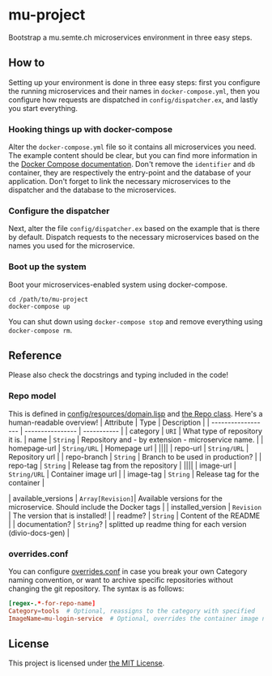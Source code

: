 # mu-project

Bootstrap a mu.semte.ch microservices environment in three easy steps.

## How to

Setting up your environment is done in three easy steps:  first you configure the running microservices and their names in `docker-compose.yml`, then you configure how requests are dispatched in `config/dispatcher.ex`, and lastly you start everything.

### Hooking things up with docker-compose

Alter the `docker-compose.yml` file so it contains all microservices you need.  The example content should be clear, but you can find more information in the [Docker Compose documentation](https://docs.docker.com/compose/).  Don't remove the `identifier` and `db` container, they are respectively the entry-point and the database of your application.  Don't forget to link the necessary microservices to the dispatcher and the database to the microservices.

### Configure the dispatcher

Next, alter the file `config/dispatcher.ex` based on the example that is there by default.  Dispatch requests to the necessary microservices based on the names you used for the microservice.

### Boot up the system

Boot your microservices-enabled system using docker-compose.

    cd /path/to/mu-project
    docker-compose up

You can shut down using `docker-compose stop` and remove everything using `docker-compose rm`.

## Reference
Please also check the docstrings and typing included in the code!

### Repo model
This is defined in [config/resources/domain.lisp](config/resources/domain.lisp) and [the Repo class](app/Repo.py). Here's a human-readable overview!
| Attribute          | Type             | Description |
| ------------------ | ---------------- | ----------- |
| category           | `URI`            | What type of repository it is. 
| name               | `String`         | Repository and - by extension - microservice name. |
| homepage-url       | `String/URL`     | Homepage url |
||||
| repo-url            | `String/URL`    | Repository url |
| repo-branch         | `String`        | Branch to be used in production? |
| repo-tag            | `String`        | Release tag from the repository |
||||
| image-url           | `String/URL`    | Container image url |
| image-tag           | `String`       | Release tag for the container |



| available_versions | `Array[Revision]`| Available versions for the microservice. Should include the Docker tags |
| installed_version  | `Revision`       | The version that is installed! |
| readme?            | `String`         | Content of the README |
| documentation?     | `String`?        | splitted up readme thing for each version (divio-docs-gen) |


### overrides.conf
You can configure [overrides.conf](overrides.conf) in case you break your own Category naming convention, or want to archive specific repositories without changing the git repository.
The syntax is as follows:
```conf
[regex-.*-for-repo-name]
Category=tools  # Optional, reassigns to the category with specified 
ImageName=mu-login-service  # Optional, overrides the container image name for this repo
```


## License
This project is licensed under [the MIT License](LICENSE).